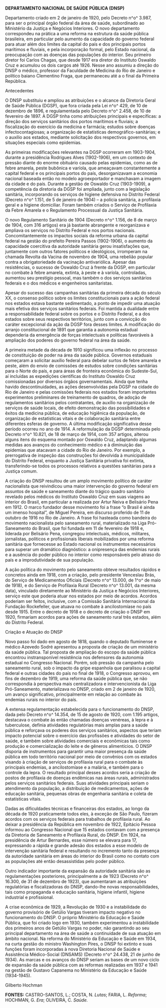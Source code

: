 **DEPARTAMENTO NACIONAL DE SAÚDE PÚBLICA (DNSP)**

Departamento criado em 2 de janeiro de 1920, pelo Decreto n^o^ 3.987,
para ser o principal órgão federal da área de saúde, subordinado ao
Ministério da Justiça e Negócios Interiores. O novo departamento
correspondeu na prática a uma reforma na estrutura da saúde pública
brasileira, em particular pelo aumento da capacidade do governo federal
para atuar além dos limites da capital do país e dos principais portos
marítimos e fluviais, e pela incorporação formal, pelo Estado nacional,
da preocupação com as doenças das populações do interior. Seu primeiro
diretor foi Carlos Chagas, que desde 1917 era diretor do Instituto
Oswaldo Cruz e acumulou os dois cargos até 1926. Nesse ano assumiu a
direção do DNSP o médico, professor da Faculdade de Medicina do Rio de
Janeiro e político baiano Clementino Fraga, que permaneceu até a o final
da Primeira República.

Antecedentes

O DNSP substituiu e ampliou as atribuições e o alcance da Diretoria
Geral de Saúde Pública (DGSP), que fora criada pela Lei n^o^ 429, de 10
de dezembro de 1896, e regulamentada pelo Decreto n^o^ 2.458, de 10 de
fevereiro de 1897. A DGSP tinha como atribuições principais e
específicas: a direção dos serviços sanitários dos portos marítimos e
fluviais; a fiscalização do exercício da medicina e farmácia; estudos
sobre doenças infectocontagiosas; a organização de estatísticas
demográfico-sanitárias; e o auxílio aos estados, mediante solicitação
dos respectivos governos, em situações especiais como epidemias.

As primeiras modificações relevantes na DGSP ocorreram em 1903-1904,
durante a presidência Rodrigues Alves (1902-1906), em um contexto de
pressão diante do enorme obituário causado pelas epidemias, como as de
febre amarela, peste bubônica e varíola, que ameaçavam constantemente a
capital federal e os principais portos do país, desorganizavam a
economia nacional baseada então no modelo agroexportador e manchavam a
imagem da cidade e do país. Durante a gestão de Oswaldo Cruz
(1903-1909), a competência da diretoria da DGSP foi ampliada, junto com
a legislação sanitária, incorporando os serviços de higiene defensiva no
Distrito Federal (Decreto n^o^ 1.151, de 5 de janeiro de 1904) – a
polícia sanitária, a profilaxia geral e a higiene domiciliar. Foram
também criados o Serviço de Profilaxia da Febre Amarela e o Regulamento
Processual da Justiça Sanitária.

O novo Regulamento Sanitário de 1904 (Decreto n^o^ 1.156, de 8 de março
de 1904, com 316 artigos) era já bastante abrangente e reorganizava e
ampliava os serviços no Distrito Federal e nos portos nacionais.
Concomitantemente os impactos sociais da reforma urbana da capital
federal na gestão do prefeito Pereira Passos (1902-1906), o aumento da
capacidade coercitiva da autoridade sanitária gerou insatisfações que,
juntamente com outros fatores políticos e ideológicos, irromperam na
chamada Revolta da Vacina de novembro de 1904, uma rebelião popular
contra a obrigatoriedade da vacinação antivariólica. Apesar das
resistências, o sucesso de Oswaldo Cruz à frente da DGSP, em particular
no combate à febre amarela, extinta, à peste e à varíola, controladas,
aumentou seu prestígio pessoal, mas também o dos serviços sanitários
federais e o dos médicos e engenheiros sanitaristas.

Apesar do sucesso das campanhas sanitárias da primeira década do século
XX, o consenso político sobre os limites constitucionais para a ação
federal nos estados estava bastante sedimentado, a ponto de impedir uma
atuação mais efetiva dos serviços sanitários federais. Foi mantida a
dualidade entre a responsabilidade federal sobre os portos e o Distrito
Federal, e a dos estados sobre seus respectivos territórios, junto com a
convicção do caráter excepcional da ação da DGSP fora desses limites. A
modificação do arranjo constitucional de 1891 que garantia a autonomia
estadual dependeria da emergência de forças intelectuais e políticas
favoráveis à ampliação dos poderes do governo federal na área da saúde.

A primeira metade da década de 1910 significou uma inflexão no processo
de constituição de poder na área da saúde pública. Governos estaduais
começaram a solicitar auxílio federal para debelar surtos de febre
amarela e peste, além do envio de comissões de estudos sobre condições
sanitárias para o Norte do país, e para áreas de fronteira econômica do
Sudeste-Sul, aí incluídas as expedições científicas do Instituto Oswaldo
Cruz comissionadas por diversos órgãos governamentais. Ainda que tenha
havido descontinuidades, as ações desenvolvidas pela DGSP na cidade do
Rio de Janeiro e pelas comissões federais nos estados foram importantes
experimentos preliminares de treinamento de quadros, de adoção de
regulamentos sanitários pelos contratantes, de auxílio na organização de
serviços de saúde locais, de efeito demonstração das possibilidades e
êxitos da medicina pública, de educação higiênica da população, de
organização de estatísticas vitais e de colaboração sanitária entre
diferentes esferas de governo. A última modificação significativa desse
período ocorreu no ano de 1914. A reformulação da DGSP determinada pelo
Decreto n^o^ 10.821, de 18 de março de 1914, com 357 artigos, alterou
alguns itens do esquema montado por Oswaldo Cruz, adaptando algumas
medidas aos avanços do conhecimento médico e à diminuição das epidemias
que atacavam a cidade do Rio de Janeiro. Por exemplo, a prerrogativa de
inspeção das construções foi devolvida à municipalidade do Distrito
Federal, enquanto a Justiça Sanitária privativa foi extinta,
transferindo-se todos os processos relativos a questões sanitárias para
a Justiça comum.

A criação do DNSP resultou de um amplo movimento político de caráter
nacionalista que reivindicou uma maior intervenção do governo federal em
assuntos de saúde e saneamento diante do trágico quadro sanitário
revelado pelos médicos do Instituto Oswaldo Cruz em suas viagens ao
interior do Brasil, em particular a realizada por Artur Neiva e
Belisário Pena em 1912. O marco fundador desse movimento foi a frase “o
Brasil é ainda um imenso hospital”, de Miguel Pereira, em discurso
proferido de 11 de outubro de 1916 no Rio de Janeiro. A frase foi
hasteada como bandeira do movimento nacionalista pelo saneamento rural,
materializado na Liga Pró-Saneamento do Brasil, que foi fundada em 11 de
fevereiro de 1918 e, liderada por Belisário Pena, congregou
intelectuais, médicos, militares, jornalistas, políticos e profissionais
liberais mobilizados por uma reforma sanitária que fornecesse ao Estado
nacional os instrumentos necessários para superar um dramático
diagnóstico: a onipresença das endemias rurais e a ausência do poder
público no interior como responsáveis pelo atraso do país e a
improdutividade de sua população.

A ação política do movimento pelo saneamento obteve resultados rápidos e
concretos ainda em 1918, com a criação, pelo presidente Venceslau Brás,
do Serviço de Medicamentos Oficiais (Decreto n^o^ 13.000, de 1^o^ de
maio de 1918), e do Serviço de Profilaxia Rural (Decreto n^o^ 13.001, da
mesma data), vinculado diretamente ao Ministério da Justiça e Negócios
Interiores, serviço este que poderia atuar nos estados por meio de
acordos. Acordos poderiam ser feitos, inclusive, com a Comissão
Sanitária Internacional da Fundação Rockefeller, que atuava no combate à
ancilostomíase no país desde 1915. Entre o decreto de 1918 e o decreto
de criação o DNSP em 1920, firmariam acordos para ações de saneamento
rural três estados, além do Distrito Federal.

Criação e Atuação do DNSP

Novo passo foi dado em agosto de 1818, quando o deputado fluminense e
médico Azevedo Sodré apresentou a proposta de criação de um ministério
da saúde pública. Tal proposta de ampliação do escopo da saúde pública
encontrou instransponível resistência nos defensores da autonomia
estadual no Congresso Nacional. Porém, sob pressão da campanha pelo
saneamento rural, sob o impacto da gripe espanhola que paralisou a
capital federal e outras cidades do país no final de 1918, o Congresso
aprovou, em fins de dezembro de 1919, uma reforma da saúde pública que,
se não correspondia à perspectiva mais centralizadora e intervencionista
da Liga Pró-Saneamento, materializava no DNSP, criado em 2 de janeiro de
1920, um avanço significativo, principalmente em relação ao combate às
endemias rurais no interior do país.

A extensa regulamentação estabelecida para o funcionamento do DNSP, dada
pelo Decreto n^o^ 14.354, de 15 de agosto de 1920, com 1.195 artigos,
destacava o combate às então chamadas doenças venéreas, à lepra e à
tuberculose, definia atividades regulatórias mais amplas para a saúde
pública e reforçava os poderes dos serviços sanitários, aspectos que
teriam impacto potencial sobre o exercício das profissões e atividades
do setor de saúde, e também sobre atividades comerciais e econômicas
tais como produção e comercialização do leite e de gêneros alimentícios.
O DNSP disporia de instrumentos para garantir uma maior presença da
saúde pública em todo território nacional por meio de convênios com os
estados visando à criação de serviços de profilaxia rural para o combate
às principais endemias, a ancilostomíase e a malária, e também para o
controle da lepra. O resultado principal desses acordos seria a criação
de postos de profilaxia de doenças endêmicas nas áreas rurais,
administrados pelos serviços sanitários federais. Suas atividades
principais seriam o atendimento da população, a distribuição de
medicamentos, ações de educação sanitária, pequenas obras de engenharia
sanitária e coleta de estatísticas vitais.

Dadas as dificuldades técnicas e financeiras dos estados, ao longo da
década de 1920 praticamente todos eles, à exceção de São Paulo, fizeram
acordos com os serviços federais para trabalhos de profilaxia rural. Ao
deixar a presidência da República em novembro de 1922, Epitácio Pessoa
informou ao Congresso Nacional que 15 estados contavam com a presença da
Diretoria de Saneamento e Profilaxia Rural, do DNSP. Em 1924, na
presidência de Artur Bernardes, esse número se elevara para 17,
expressando a rápida e grande adesão dos estados a esse modelo de
intervenção sanitária federal e resultando no incremento tanto da
presença da autoridade sanitária em áreas do interior do Brasil como no
contato com as populações até então desassistidas pelo poder público.

Outro indicador importante da expansão da autoridade sanitária são as
regulamentações posteriores, principalmente a de 1923 (Decreto n^o^
16.300, de 31 de dezembro de 1923), que aumentaram as atribuições
regulatórias e fiscalizadoras do DNSP, dando-lhe novas
responsabilidades, tais como propaganda e educação sanitária, higiene
infantil, higiene industrial e profissional.

A crise econômica de 1929, a Revolução de 1930 e a instabilidade do
governo provisório de Getúlio Vargas tiveram impacto negativo no
funcionamento do DNSP. O próprio Ministério da Educação e Saúde Pública,
que foi criado logo em 1930, também experimentou a instabilidade dos
primeiros anos de Getúlio Vargas no poder, não garantindo ao seu
principal departamento na área de saúde a continuidade de sua atuação em
âmbito nacional. Na reforma do Ministério da Educação e Saúde em 1934,
na curta gestão do ministro Washington Pires, o DNSP foi extinto e suas
funções foram incorporadas à nova Diretoria Nacional de Saúde e
Assistência Médico-Social (DNSAMS) (Decreto n^o^ 24.438, 21 de junho de
1934). As marcas e os avanços do DNSP seriam as bases de um novo ciclo
de expansão da saúde pública com as reformas realizadas em 1937 e 1941
na gestão de Gustavo Capanema no Ministério da Educação e Saúde
(1934-1945).

Gilberto Hochman

**FONTES:** CASTRO-SANTOS, L.; COSTA, N. *Lutas*; FARIA, L. *Reforma*;
HOCHMAN, G. *Era*; OLIVEIRA, C. *Saúde.*
